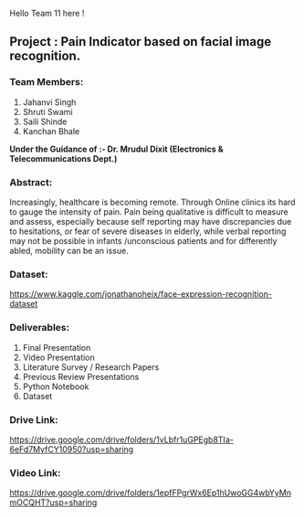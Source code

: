 Hello Team 11 here !

## Project : Pain Indicator based on facial image recognition.

### Team Members:
1. Jahanvi Singh 
2. Shruti Swami
3. Saili Shinde
4. Kanchan Bhale

**Under the Guidance of :-
Dr. Mrudul Dixit
(Electronics & Telecommunications Dept.)**



### Abstract: 
Increasingly, healthcare is becoming remote. Through  Online clinics its hard to gauge the intensity of pain. Pain being qualitative is difficult to measure and assess, especially because self reporting may have discrepancies due to hesitations, or fear of severe diseases in elderly, while verbal reporting may not be possible in infants /unconscious patients and for differently abled, mobility can be an issue.


### Dataset:
https://www.kaggle.com/jonathanoheix/face-expression-recognition-dataset


 ### Deliverables:
 1. Final Presentation
 2. Video Presentation
 3. Literature Survey / Research Papers
 4. Previous Review Presentations
 5. Python Notebook
 6. Dataset
 

 ### Drive Link:
 https://drive.google.com/drive/folders/1vLbfr1uGPEgb8TIa-6eFd7MyfCY10950?usp=sharing
 
 
 ### Video Link:
 https://drive.google.com/drive/folders/1epfFPgrWx6Ep1hUwoGG4wbYyMnmOCQHT?usp=sharing
